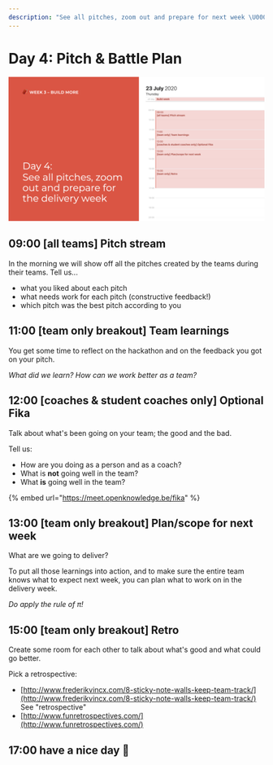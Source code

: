 ```yaml
---
description: "See all pitches, zoom out and prepare for next week \U0001F525"
---
```


# Day 4: Pitch & Battle Plan

![](../../.gitbook/assets/osoc-2020-cal-week-3.004%20%281%29.jpeg)

## 09:00 \[all teams\] Pitch stream

In the morning we will show off all the pitches created by the teams during their teams. Tell us...

* what you liked about each pitch
* what needs work for each pitch \(constructive feedback!\)
* which pitch was the best pitch according to you

## 11:00 \[team only breakout\] Team learnings

You get some time to reflect on the hackathon and on the feedback you got on your pitch.

_What did we learn? How can we work better as a team?_

## 12:00 \[coaches & student coaches only\] Optional Fika

Talk about what's been going on your team; the good and the bad.

Tell us:

* How are you doing as a person and as a coach?
* What is **not** going well in the team?
* What **is** going well in the team?

{% embed url="https://meet.openknowledge.be/fika" %}

## 13:00 \[team only breakout\] Plan/scope for next week

What are we going to deliver?

To put all those learnings into action, and to make sure the entire team knows what to expect next week, you can plan what to work on in the delivery week.

_Do apply the rule of π!_

## 15:00 \[team only breakout\] Retro

Create some room for each other to talk about what's good and what could go better.

Pick a retrospective:

* [http://www.frederikvincx.com/8-sticky-note-walls-keep-team-track/](http://www.frederikvincx.com/8-sticky-note-walls-keep-team-track/) See "retrospective"
* [http://www.funretrospectives.com/](http://www.funretrospectives.com/)

## 17:00 have a nice day 🥳

